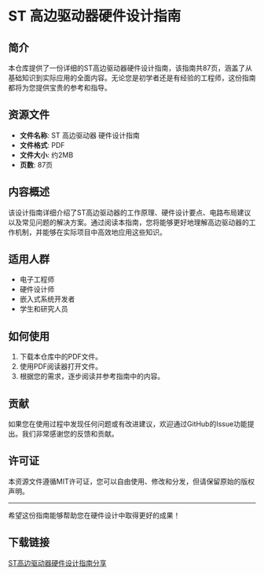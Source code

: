 # ST 高边驱动器硬件设计指南

## 简介
本仓库提供了一份详细的ST高边驱动器硬件设计指南，该指南共87页，涵盖了从基础知识到实际应用的全面内容。无论您是初学者还是有经验的工程师，这份指南都将为您提供宝贵的参考和指导。

## 资源文件
- **文件名称**: ST 高边驱动器 硬件设计指南
- **文件格式**: PDF
- **文件大小**: 约2MB
- **页数**: 87页

## 内容概述
该设计指南详细介绍了ST高边驱动器的工作原理、硬件设计要点、电路布局建议以及常见问题的解决方案。通过阅读本指南，您将能够更好地理解高边驱动器的工作机制，并能够在实际项目中高效地应用这些知识。

## 适用人群
- 电子工程师
- 硬件设计师
- 嵌入式系统开发者
- 学生和研究人员

## 如何使用
1. 下载本仓库中的PDF文件。
2. 使用PDF阅读器打开文件。
3. 根据您的需求，逐步阅读并参考指南中的内容。

## 贡献
如果您在使用过程中发现任何问题或有改进建议，欢迎通过GitHub的Issue功能提出。我们非常感谢您的反馈和贡献。

## 许可证
本资源文件遵循MIT许可证，您可以自由使用、修改和分发，但请保留原始的版权声明。

---

希望这份指南能够帮助您在硬件设计中取得更好的成果！

## 下载链接

[ST高边驱动器硬件设计指南分享](https://pan.quark.cn/s/50d2b6fd0054)